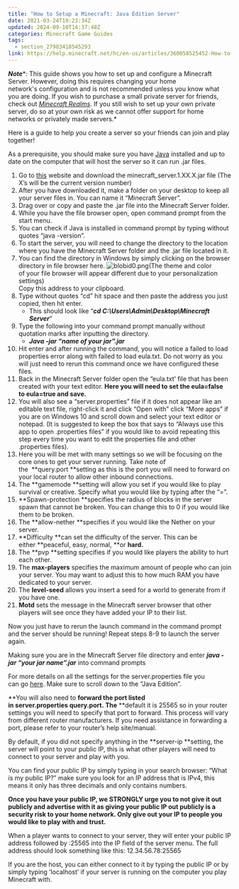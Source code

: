 ```yaml
---
title: "How to Setup a Minecraft: Java Edition Server"
date: 2021-03-24T19:23:34Z
updated: 2024-09-10T14:37:48Z
categories: Minecraft Game Guides
tags:
  - section_27983418545293
link: https://help.minecraft.net/hc/en-us/articles/360058525452-How-to-Setup-a-Minecraft-Java-Edition-Server
---
```


***Note****: This guide shows you how to set up and configure a Minecraft Server. However, doing this requires changing your home network's configuration and is not recommended unless you know what you are doing. If you wish to purchase a small private server for friends, check out *[Minecraft Realms](https://www.minecraft.net/en-us/realms)*. If you still wish to set up your own private server, do so at your own risk as we cannot offer support for home networks or privately made servers.* 

Here is a guide to help you create a server so your friends can join and play together!  

As a prerequisite, you should make sure you have [Java](https://www.oracle.com/java/) installed and up to date on the computer that will host the server so it can run .jar files. 

1.  Go to [this](https://www.minecraft.net/en-us/download/server/) website and download the minecraft_server.1.XX.X.jar file (The X’s will be the current version number) 
2.  After you have downloaded it, make a folder on your desktop to keep all your server files in. You can name it “Minecraft Server”. 
3.  Drag over or copy and paste the .jar file into the Minecraft Server folder. 
4.  While you have the file browser open, open command prompt from the start menu.  
5.  You can check if Java is installed in command prompt by typing without quotes “java -version”. 
6.  To start the server, you will need to change the directory to the location where you have the Minecraft Server folder and the .jar file located in it. 
7.  You can find the directory in Windows by simply clicking on the browser directory in file browser here. ![blobid0.png](https://minecrafthelp.zendesk.com/hc/article_attachments/360090550171)(The theme and color of your file browser will appear different due to your personalization settings)   
    Copy this address to your clipboard. 
8.  Type without quotes “cd” hit space and then paste the address you just copied, then hit enter. 
    - This should look like “***cd C:\Users\Admin\Desktop\Minecraft Server***” 
9.  Type the following into your command prompt manually without quotation marks after inputting the directory. 
    - ***Java -jar “name of your jar”.jar*** 
10. Hit enter and after running the command, you will notice a failed to load properties error along with failed to load eula.txt. Do not worry as you will just need to rerun this command once we have configured these files. 
11. Back in the Minecraft Server folder open the “eula.txt’ file that has been created with your text editor. **Here you will need to set the eula=false to eula=true and save.** 
12. You will also see a “server.properties” file if it does not appear like an editable text file, right-click it and click “Open with” click “More apps” if you are on Windows 10 and scroll down and select your text editor or notepad. (It is suggested to keep the box that says to “Always use this app to open .properties files” if you would like to avoid repeating this step every time you want to edit the properties file and other .properties files). 
13. Here you will be met with many settings so we will be focusing on the core ones to get your server running. Take note of the  **query.port **setting as this is the port you will need to forward on your local router to allow other inbound connections.  
14. The **gamemode **setting will allow you set if you would like to play survival or creative. Specify what you would like by typing after the “=”. 
15. **Spawn-protection **specifies the radius of blocks in the server spawn that cannot be broken. You can change this to 0 if you would like them to be broken. 
16. The **allow-nether **specifies if you would like the Nether on your server. 
17. **Difficulty **can set the difficulty of the server. This can be either **peaceful, easy, normal, **or **hard.** 
18. The **pvp **setting specifies if you would like players the ability to hurt each other. 
19. The **max-players** specifies the maximum amount of people who can join your server. You may want to adjust this to how much RAM you have dedicated to your server. 
20. The **level-seed** allows you insert a seed for a world to generate from if you have one. 
21. **Motd** sets the message in the Minecraft server browser that other players will see once they have added your IP to their list. 

Now you just have to rerun the launch command in the command prompt and the server should be running! Repeat steps 8-9 to launch the server again. 

Making sure you are in the Minecraft Server file directory and enter ***java -jar “your jar name”.jar*** into command prompts 

For more details on all the settings for the server.properties file you can go [here](https://minecraft.wiki/w/Server.properties). Make sure to scroll down to the “Java Edition”. 

**You will also need to ****forward the port** listed in server.properties **query.port.** The** **default it is 25565 so in your router settings you will need to specify that port to forward. This process will vary from different router manufacturers. If you need assistance in forwarding a port, please refer to your router’s help site/manual. 

By default, if you did not specify anything in the **server-ip **setting, the server will point to your public IP, this is what other players will need to connect to your server and play with you. 

You can find your public IP by simply typing in your search browser: “What is my public IP?” make sure you look for an IP address that is IPv4, this means it only has three decimals and only contains numbers. 

**Once you have your public IP, we STRONGLY urge you to not give it out publicly and advertise with it as giving your public IP out publicly is a security risk to your home network. Only give out your IP to people you would like to play with and trust.** 

When a player wants to connect to your server, they will enter your public IP address followed by :25565 into the IP field of the server menu. The full address should look something like this: 12.34.56.78:25565 

If you are the host, you can either connect to it by typing the public IP or by simply typing ‘localhost’ if your server is running on the computer you play Minecraft with.
